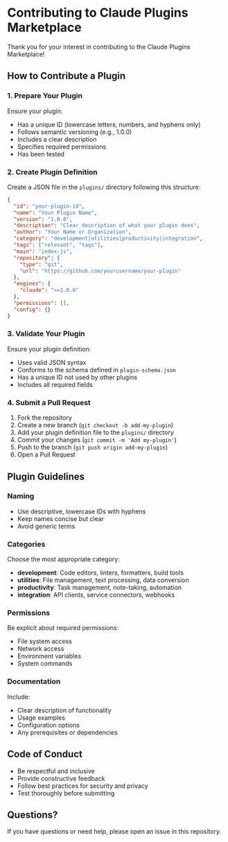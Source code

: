 # Contributing to Claude Plugins Marketplace

Thank you for your interest in contributing to the Claude Plugins Marketplace!

## How to Contribute a Plugin

### 1. Prepare Your Plugin

Ensure your plugin:
- Has a unique ID (lowercase letters, numbers, and hyphens only)
- Follows semantic versioning (e.g., 1.0.0)
- Includes a clear description
- Specifies required permissions
- Has been tested

### 2. Create Plugin Definition

Create a JSON file in the `plugins/` directory following this structure:

```json
{
  "id": "your-plugin-id",
  "name": "Your Plugin Name",
  "version": "1.0.0",
  "description": "Clear description of what your plugin does",
  "author": "Your Name or Organization",
  "category": "development|utilities|productivity|integration",
  "tags": ["relevant", "tags"],
  "main": "index.js",
  "repository": {
    "type": "git",
    "url": "https://github.com/yourusername/your-plugin"
  },
  "engines": {
    "claude": ">=1.0.0"
  },
  "permissions": [],
  "config": {}
}
```

### 3. Validate Your Plugin

Ensure your plugin definition:
- Uses valid JSON syntax
- Conforms to the schema defined in `plugin-schema.json`
- Has a unique ID not used by other plugins
- Includes all required fields

### 4. Submit a Pull Request

1. Fork the repository
2. Create a new branch (`git checkout -b add-my-plugin`)
3. Add your plugin definition file to the `plugins/` directory
4. Commit your changes (`git commit -m 'Add my-plugin'`)
5. Push to the branch (`git push origin add-my-plugin`)
6. Open a Pull Request

## Plugin Guidelines

### Naming
- Use descriptive, lowercase IDs with hyphens
- Keep names concise but clear
- Avoid generic terms

### Categories
Choose the most appropriate category:
- **development**: Code editors, linters, formatters, build tools
- **utilities**: File management, text processing, data conversion
- **productivity**: Task management, note-taking, automation
- **integration**: API clients, service connectors, webhooks

### Permissions
Be explicit about required permissions:
- File system access
- Network access
- Environment variables
- System commands

### Documentation
Include:
- Clear description of functionality
- Usage examples
- Configuration options
- Any prerequisites or dependencies

## Code of Conduct

- Be respectful and inclusive
- Provide constructive feedback
- Follow best practices for security and privacy
- Test thoroughly before submitting

## Questions?

If you have questions or need help, please open an issue in this repository.
